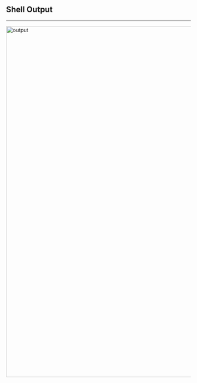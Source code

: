 ## Shell Output
---
<img width="959" alt="output" src="https://github.com/user-attachments/assets/c1cef3e2-c580-4bcf-be62-b8a1380ebc9f" />
